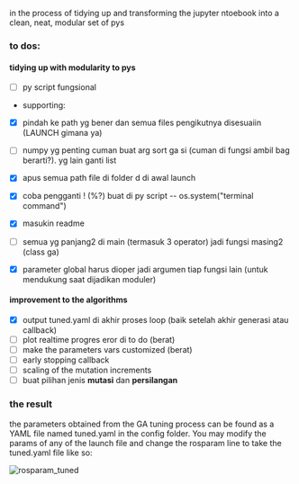 in the process of tidying up and transforming the jupyter ntoebook into a clean, neat, modular set of pys

### to dos: 

#### tidying up with modularity to pys 
- [ ] py script fungsional
- supporting:
- [x] pindah ke path yg bener dan semua files pengikutnya disesuaiin (LAUNCH gimana ya) 
- [ ] numpy yg penting cuman buat arg sort ga si (cuman di fungsi ambil bag berarti?). yg lain ganti list
- [x] apus semua path file di folder d di awal launch
- [x] coba pengganti ! (%?) buat di py script -- os.system("terminal command")
- [x] masukin readme
- [ ] semua yg panjang2 di main (termasuk 3 operator) jadi fungsi masing2 (class ga)
- [x] parameter global harus dioper jadi argumen tiap fungsi lain (untuk mendukung saat dijadikan moduler)


#### improvement to the algorithms
- [x] output tuned.yaml di akhir proses loop (baik setelah akhir generasi atau callback)
- [ ] plot realtime progres eror di to do (berat)
- [ ] make the parameters vars customized (berat)
- [ ] early stopping callback
- [ ] scaling of the mutation increments
- [ ] buat pilihan jenis **mutasi** dan **persilangan**

### the result
the parameters obtained from the GA tuning process can be found as a YAML file named tuned.yaml in the config folder. You may modify the params of any of the launch file and change the rosparam line to take the tuned.yaml file like so:

<rosparam command ="load" file="$(find localization_system)/config/tuned.yaml"/>

![rosparam_tuned](https://user-images.githubusercontent.com/67263982/115953917-72473700-a518-11eb-84a3-46cbb3e5b541.png)
